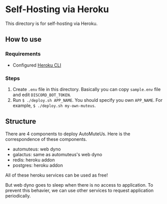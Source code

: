 # Self-Hosting via Heroku

This directory is for self-hosting via Heroku.

## How to use

### Requirements

- Configured [Heroku CLI](https://devcenter.heroku.com/articles/heroku-cli)

### Steps

1. Create `.env` file in this directory. Basically you can copy `sample.env` file and edit `DISCORD_BOT_TOKEN`.
2. Run `$ ./deploy.sh APP_NAME`. You should specify you own `APP_NAME`. For example, `$ ./deploy.sh my-own-muteus`.

## Structure

There are 4 components to deploy AutoMuteUs.
Here is the correspondence of these components.

- automuteus: web dyno
- galactus: same as automuteus's web dyno
- redis: heroku addon
- postgres: heroku addon

All of these heroku services can be used as free!

But web dyno goes to sleep when there is no access to application.
To prevent this behavier, we can use other services to request application periodically.
